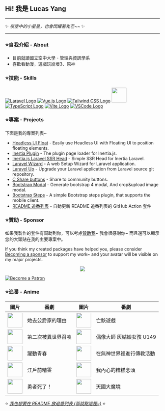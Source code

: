## Hi! 我是 Lucas Yang

---

✨ *夜空中的小星星，也會閃耀著光芒~~* ✨

---

### ⭐自我介紹 - About

* 目前就讀國立空中大學 - 管理與資訊學系
* 喜歡看動漫，遊戲玩崩壞3、原神

### ⭐技能 - Skills

[![Laravel Logo](https://skillicons.dev/icons?i=laravel&theme=light)](https://laravel.com/)
[![Vue.js Logo](https://skillicons.dev/icons?i=vue&theme=light)](https://vuejs.org/)
[![Tailwind CSS Logo](https://skillicons.dev/icons?i=tailwind&theme=light)](https://tailwindcss.com/)
<a href="https://inertiajs.com/"><img src="https://star-note-lucas.vercel.app/images/inertiajs-logo-rounded.svg" width="48" height="48"></a>
[![TypeScript Logo](https://skillicons.dev/icons?i=ts)](https://www.typescriptlang.org/)
[![Vite Logo](https://skillicons.dev/icons?i=vite&theme=light)](https://vitejs.dev/)
[![VSCode Logo](https://skillicons.dev/icons?i=vscode&theme=light)](https://code.visualstudio.com/)

### ⭐專案 - Projects

下面是我的專案列表~

* [Headless UI Float](https://github.com/ycs77/headlessui-float) - Easily use Headless UI with Floating UI to position floating elements.
* [Inertia Plugin](https://github.com/ycs77/inertia-plugin) - The plugin page loader for Inertia.js.
* [Inertia.js Laravel SSR Head](https://github.com/ycs77/inertia-laravel-ssr-head) - Simple SSR Head for Inertia Laravel.
* [Laravel Wizard](https://github.com/ycs77/laravel-wizard) - A web Setup Wizard for Laravel application.
* [Laravel Up](https://laravel-up.vercel.app/) - Upgrade your Laravel application from Laravel source git repository.
* [C Share buttons](https://github.com/ycs77/jquery-plugin-c-share) - Share to community buttons.
* [Bootstrap Modal](https://github.com/ycs77/jquery-plugin-bsModal) - Generate bootstrap 4 modal, And crop&upload image modal.
* [Bootstrap Steps](https://github.com/ycs77/bootstrap-steps) - A simple Bootstrap steps plugin, that supports the mobile client.
* [README 追番列表](https://github.com/ycs77/readme-anime-list) - 自動更新 README 追番列表的 GitHub Action 套件

### ⭐贊助 - Sponsor

如果我製作的套件有幫助到你，可以考慮[贊助我](https://www.patreon.com/ycs77)~ 我會很感謝你~ 而且還可以顯示您的大頭貼在我的主要專案中。

If you think my created packages have helped you, please consider [Becoming a sponsor](https://www.patreon.com/ycs77) to support my work~ and your avatar will be visible on my major projects.

<p align="center">
  <a href="https://www.patreon.com/ycs77">
    <img src="https://cdn.jsdelivr.net/gh/ycs77/static/sponsors.svg"/>
  </a>
</p>

<a href="https://www.patreon.com/ycs77">
  <img src="https://c5.patreon.com/external/logo/become_a_patron_button.png" alt="Become a Patron" />
</a>

<br />

### ⭐追番 - Anime

| 圖片 | 番劇 | 圖片 | 番劇 |
| --- | --- | --- | --- |
| [<img src="https://lain.bgm.tv/r/100/pic/cover/l/56/50/390712_QjcQp.jpg" width="48">](https://lain.bgm.tv/pic/cover/l/56/50/390712_QjcQp.jpg) | 她去公爵家的理由 | [<img src="https://lain.bgm.tv/r/100/pic/cover/l/67/45/408013_5Z5Q3.jpg" width="48">](https://lain.bgm.tv/pic/cover/l/67/45/408013_5Z5Q3.jpg) | 亡骸遊戲 |
| [<img src="https://lain.bgm.tv/r/100/pic/cover/l/28/eb/354421_qGTmM.jpg" width="48">](https://lain.bgm.tv/pic/cover/l/28/eb/354421_qGTmM.jpg) | 第二次被異世界召喚 | [<img src="https://lain.bgm.tv/r/100/pic/cover/l/58/c1/376703_g5559.jpg" width="48">](https://lain.bgm.tv/pic/cover/l/58/c1/376703_g5559.jpg) | 偶像大師 灰姑娘女孩 U149 |
| [<img src="https://lain.bgm.tv/r/100/pic/cover/l/63/4e/357961_RtPiz.jpg" width="48">](https://lain.bgm.tv/pic/cover/l/63/4e/357961_RtPiz.jpg) | 躍動青春 | [<img src="https://lain.bgm.tv/r/100/pic/cover/l/e5/59/377607_cy005.jpg" width="48">](https://lain.bgm.tv/pic/cover/l/e5/59/377607_cy005.jpg) | 在無神世界裡進行傳教活動 |
| [<img src="https://lain.bgm.tv/r/100/pic/cover/l/d7/ea/387803_nQONr.jpg" width="48">](https://lain.bgm.tv/pic/cover/l/d7/ea/387803_nQONr.jpg) | 江戶前精靈 | [<img src="https://lain.bgm.tv/r/100/pic/cover/l/01/ee/394260_VMqvV.jpg" width="48">](https://lain.bgm.tv/pic/cover/l/01/ee/394260_VMqvV.jpg) | 我內心的糟糕念頭 |
| [<img src="https://lain.bgm.tv/r/100/pic/cover/l/f4/3f/379639_2wRNn.jpg" width="48">](https://lain.bgm.tv/pic/cover/l/f4/3f/379639_2wRNn.jpg) | 勇者死了！ | [<img src="https://lain.bgm.tv/r/100/pic/cover/l/ba/c9/404804_1sTp8.jpg" width="48">](https://lain.bgm.tv/pic/cover/l/ba/c9/404804_1sTp8.jpg) | 天國大魔境 |

⭐ *[我也想要在 README 放追番列表 (那就點這裡~)](https://github.com/ycs77/readme-anime-list)* ⭐
